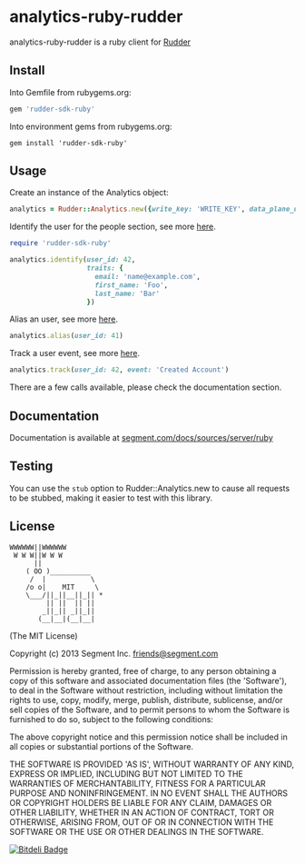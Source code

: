 # analytics-ruby-rudder

analytics-ruby-rudder is a ruby client for [Rudder](https://rudderlabs.com/)

## Install

Into Gemfile from rubygems.org:

```ruby
gem 'rudder-sdk-ruby'
```

Into environment gems from rubygems.org:

```
gem install 'rudder-sdk-ruby'
```

## Usage

Create an instance of the Analytics object:

```ruby
analytics = Rudder::Analytics.new({write_key: 'WRITE_KEY', data_plane_url: 'DATA_PLANE_URL', ssl: <true/false depending on url>})
```

Identify the user for the people section, see more [here](https://segment.com/docs/libraries/ruby/#identify).

```ruby
require 'rudder-sdk-ruby'

analytics.identify(user_id: 42,
                   traits: {
                     email: 'name@example.com',
                     first_name: 'Foo',
                     last_name: 'Bar'
                   })
```

Alias an user, see more [here](https://segment.com/docs/libraries/ruby/#alias).

```ruby
analytics.alias(user_id: 41)
```

Track a user event, see more [here](https://segment.com/docs/libraries/ruby/#track).

```ruby
analytics.track(user_id: 42, event: 'Created Account')
```

There are a few calls available, please check the documentation section.

## Documentation

Documentation is available at [segment.com/docs/sources/server/ruby](https://segment.com/docs/sources/server/ruby/)

## Testing

You can use the `stub` option to Rudder::Analytics.new to cause all requests to be stubbed, making it easier to test with this library.

## License

```
WWWWWW||WWWWWW
 W W W||W W W
      ||
    ( OO )__________
     /  |           \
    /o o|    MIT     \
    \___/||_||__||_|| *
         || ||  || ||
        _||_|| _||_||
       (__|__|(__|__|
```

(The MIT License)

Copyright (c) 2013 Segment Inc. <friends@segment.com>

Permission is hereby granted, free of charge, to any person obtaining a copy of this software and associated documentation files (the 'Software'), to deal in the Software without restriction, including without limitation the rights to use, copy, modify, merge, publish, distribute, sublicense, and/or sell copies of the Software, and to permit persons to whom the Software is furnished to do so, subject to the following conditions:

The above copyright notice and this permission notice shall be included in all copies or substantial portions of the Software.

THE SOFTWARE IS PROVIDED 'AS IS', WITHOUT WARRANTY OF ANY KIND, EXPRESS OR IMPLIED, INCLUDING BUT NOT LIMITED TO THE WARRANTIES OF MERCHANTABILITY, FITNESS FOR A PARTICULAR PURPOSE AND NONINFRINGEMENT. IN NO EVENT SHALL THE AUTHORS OR COPYRIGHT HOLDERS BE LIABLE FOR ANY CLAIM, DAMAGES OR OTHER LIABILITY, WHETHER IN AN ACTION OF CONTRACT, TORT OR OTHERWISE, ARISING FROM, OUT OF OR IN CONNECTION WITH THE SOFTWARE OR THE USE OR OTHER DEALINGS IN THE SOFTWARE.

[![Bitdeli Badge](https://d2weczhvl823v0.cloudfront.net/segmentio/analytics-ruby/trend.png)](https://bitdeli.com/free "Bitdeli Badge")
